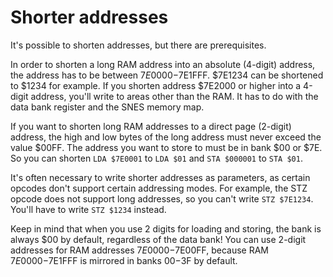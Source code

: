 # Shorter addresses
It's possible to shorten addresses, but there are prerequisites. 

In order to shorten a long RAM address into an absolute (4-digit) address, the address has to be between $7E0000-$7E1FFF. $7E1234 can be shortened to $1234 for example. If you shorten address $7E2000 or higher into a 4-digit address, you'll write to areas other than the RAM. It has to do with the data bank register and the SNES memory map.

If you want to shorten long RAM addresses to a direct page (2-digit) address, the high and low bytes of the long address must never exceed the value $00FF. The address you want to store to must be in bank $00 or $7E. So you can shorten `LDA $7E0001` to `LDA $01` and `STA $000001` to `STA $01`. 

It's often necessary to write shorter addresses as parameters, as certain opcodes don't support certain addressing modes. For example, the STZ opcode does not support long addresses, so you can't write `STZ $7E1234`. You'll have to write `STZ $1234` instead.

Keep in mind that when you use 2 digits for loading and storing, the bank is always $00 by default, regardless of the data bank! You can use 2-digit addresses for RAM addresses $7E0000-$7E00FF, because RAM $7E0000-$7E1FFF is mirrored in banks $00-$3F by default.
